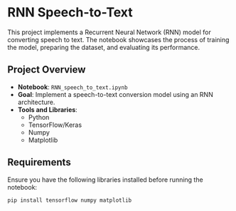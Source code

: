 # RNN Speech-to-Text

This project implements a Recurrent Neural Network (RNN) model for converting speech to text. The notebook showcases the process of training the model, preparing the dataset, and evaluating its performance.

## Project Overview

- **Notebook**: `RNN_speech_to_text.ipynb`
- **Goal**: Implement a speech-to-text conversion model using an RNN architecture.
- **Tools and Libraries**:
  - Python
  - TensorFlow/Keras
  - Numpy
  - Matplotlib

## Requirements

Ensure you have the following libraries installed before running the notebook:

```bash
pip install tensorflow numpy matplotlib

